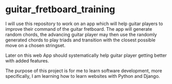 # guitar_fretboard_training

I will use this repository to work on an app which will help guitar players to improve their command of the guitar fretboard. The app will generate random chords, the advancing guitar player may then use the randomly generated chords to play triads and transition with the closest possible move on a chosen stringset. 

Later on this web App should systematically help guitar player getting better with added features. 

The purpose of this project is for me to learn software development, more specifically, I am learning how to learn websites with Python and Django.
